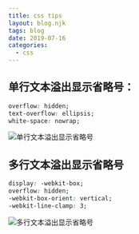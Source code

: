 ```yaml
---
title: css tips
layout: blog.njk
tags: blog
date: 2019-07-16
categories:
  - css
---
```


## 单行文本溢出显示省略号：

```css
overflow: hidden;
text-overflow: ellipsis;
white-space: nowrap;
```

![单行文本溢出显示省略号](http://www.daqianduan.com/wp-content/uploads/2015/10/dome1.png)

## 多行文本溢出显示省略号

```css
display: -webkit-box;
overflow: hidden;
-webkit-box-orient: vertical;
-webkit-line-clamp: 3;
```

![多行文本溢出显示省略号](http://www.daqianduan.com/wp-content/uploads/2015/10/dome2.png)
